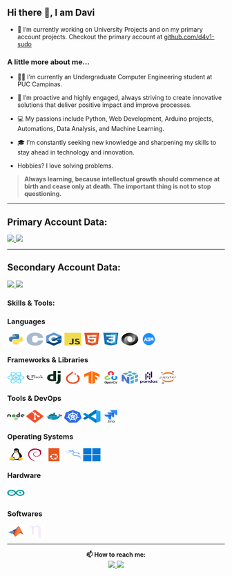 ## Hi there 👋, I am Davi

- 🔭 I’m currently working on University Projects and on my primary account projects. Checkout the primary account at [github.com/d4v1-sudo](https://github.com/d4v1-sudo)

### A little more about me...

- 👨‍💻 I’m currently an Undergraduate Computer Engineering student at PUC Campinas.

- 🚀 I’m proactive and highly engaged, always striving to create innovative solutions that deliver positive impact and improve processes.

- 💻 My passions include Python, Web Development, Arduino projects, Automations, Data Analysis, and Machine Learning.

- 🎓 I’m constantly seeking new knowledge and sharpening my skills to stay ahead in technology and innovation.

- Hobbies? I love solving problems.

> **Always learning, because intellectual growth should commence at birth and cease only at death. The important thing is not to stop questioning.**
---
Primary Account Data:
---
<a href="https://github.com/d4v1-sudo">
    <img height="180em" src="https://github-readme-stats.vercel.app/api?username=d4v1-sudo&amp;show_icons=true&amp;theme=dark&amp;include_all_commits=true&amp;count_private=true&amp;title_color=ffffff&amp;border_color=000000&amp;bg_color=000000" style="max-width: 100%;">
  <img height="180em" src="https://github-readme-stats.vercel.app/api/top-langs/?username=d4v1-sudo&amp;layout=compact&amp;langs_count=7&amp;theme=dark&amp;title_color=ffffff&amp;border_color=000000&amp;bg_color=000000" style="max-width: 100%;">
</a>

---
Secondary Account Data:
---
<a href="https://github.com/davi-sdp">
  <img height="180em" src="https://github-readme-stats.vercel.app/api?username=davi-sdp&show_icons=true&theme=dark&include_all_commits=true&count_private=true&title_color=ffffff&border_color=000000&bg_color=000000" style="max-width: 100%;">
  <img height="180em" src="https://github-readme-stats.vercel.app/api/top-langs/?username=davi-sdp&layout=compact&langs_count=7&theme=dark&title_color=ffffff&border_color=000000&bg_color=000000" style="max-width: 100%;">
</a>


### Skills & Tools:

<!-- Linguagens de Programação -->
<div>
  <h3>Languages</h3>
  <img align="center" alt="Python" height="30" width="40" src="./svg/langs/python.svg"> 
  <img align="center" alt="C" height="30" width="40" src="./svg/langs/c.svg"> 
  <img align="center" alt="C++" height="30" width="40" src="./svg/langs/cplusplus.svg"> 
  <img align="center" alt="JavaScript" height="30" width="40" src="./svg/langs/javascript.svg"> 
  <img align="center" alt="HTML5" height="30" width="40" src="./svg/langs/html5.svg"> 
  <img align="center" alt="CSS3" height="30" width="40" src="./svg/langs/css3.svg"> 
  <img align="center" alt="JSON" height="30" width="40" src="./svg/langs/json.svg">
  <img align="center" alt="Assembly" height="30" width="40" src="./svg/langs/assembly.svg">
</div>

<!-- Frameworks & Bibliotecas -->
<div>
  <h3>Frameworks & Libraries</h3>
  <img align="center" alt="React" height="30" width="40" src="./svg/frameworks/react.svg"> 
  <img align="center" alt="Flask" height="30" width="40" style="background-color: rgba(128, 128, 128, 0.7); border-radius: 10%;" src="./svg/frameworks/flask-wordmark.svg">
  <img align="center" alt="Django" height="30" width="40" src="./svg/frameworks/django-plain.svg">
  <img align="center" alt="PyTorch" height="30" width="40" src="./svg/frameworks/pytorch.svg">
  <img align="center" alt="TensorFlow" height="30" width="40" src="./svg/frameworks/tensorflow.svg">
  <img align="center" alt="OpenCV" height="30" width="40" style="background-color: rgba(128, 128, 128, 0.7); border-radius: 10%;" src="./svg/frameworks/opencv-wordmark.svg">
  <img align="center" alt="NumPy" height="30" width="40" src="./svg/frameworks/numpy.svg">
  <img align="center" alt="Pandas" height="30" width="40" style="background-color: rgba(255, 255, 255, 0.3); border-radius: 10%;" src="./svg/frameworks/pandas-wordmark.svg">
  <img align="center" alt="Jupyter" height="30" width="40" src="./svg/frameworks/jupyter-wordmark.svg">
</div>

<!-- Ferramentas & DevOps -->
<div>
  <h3>Tools & DevOps</h3>
  <img align="center" alt="NodeJS" height="30" width="40" src="./svg/frameworks/nodejs-wordmark.svg">
  <img align="center" alt="Git" height="30" width="40" src="./svg/tools/git.svg"> 
  <img align="center" alt="Docker" height="30" width="40" src="./svg/tools/docker.svg">
  <img align="center" alt="Kubernetes" height="30" width="40" src="./svg/tools/kubernetes.svg">
  <img align="center" alt="VSCode" height="30" width="40" src="./svg/tools/vscode.svg">
  <img align="center" alt="Jira" height="30" width="40" src="./svg/tools/jira-wordmark.svg">
</div>

<!-- Sistemas Operacionais -->
<div>
  <h3>Operating Systems</h3>
  <img align="center" alt="Linux" height="30" width="40" src="./svg/tools/linux.svg"> 
  <img align="center" alt="Debian" height="30" width="40" src="./svg/tools/debian.svg"> 
  <img align="center" alt="Ubuntu" height="30" width="40" src="./svg/tools/ubuntu.svg"> 
  <img align="center" alt="kali" height="30" width="40" src="./svg/tools/kalilinux.svg"> 
  <img align="center" alt="Windows" height="30" width="40" src="./svg/tools/windows11.svg"> 
</div>

<!-- IA & Data Science
<div>
  <h3>IA & Data Science</h3>
  <img align="center" alt="AI" height="30" width="40" src="https://img.shields.io/badge/Artificial_Intelligence-FF4500?style=for-the-badge&logo=openai&logoColor=white">
  <img align="center" alt="Cybersecurity" height="30" width="40" src="https://img.shields.io/badge/Cybersecurity-000000?style=for-the-badge&logo=cybersecurity&logoColor=white">
</div>
 -->

<!-- Hardware -->
<div>
  <h3>Hardware</h3>
  <img align="center" alt="Arduino" height="30" width="40" src="./svg/hardware/arduino.svg">
</div>

<!-- Softwares -->
<div>
  <h3>Softwares</h3>
  <img align="center" alt="Matlab" height="30" width="40" src="./svg/softwares/matlab.svg">
  <img align="center" alt="Nano" height="30" width="40" src="./svg/softwares/nano.svg">
</div>

<hr>

<div align="center"><strong>📫 How to reach me:</strong></div>
<div align="center">
  <a href="https://linkedin.com/in/davi-swarovsky-dal-pont-754a3b381">
    <img src="https://img.shields.io/badge/-LinkedIn-%230077B5?style=for-the-badge&logo=linkedin&logoColor=white">
  </a>

  <a href="mailto:davis.dpont@hotmail.com">
    <img src="https://img.shields.io/badge/Email-D14836?style=for-the-badge&logo=gmail&logoColor=white">
  </a>
</div>

<!--
### Areas of Study & Interest:

Development: [YOUR DEVELOPMENT SKILLS HERE]

Infrastructure/Operations: [YOUR INFRASTRUCTURE/OPS SKILLS HERE]

Emerging Technologies: [YOUR EMERGING TECH SKILLS HERE]

Other: [YOUR OTHER SKILLS/INTERESTS HERE]

### 🏆 Certifications & Achievements:

[YOUR CERTIFICATIONS AND ACHIEVEMENTS HERE]

-->
